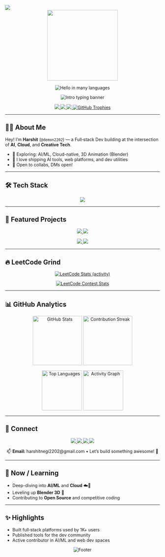 <!-- Top wave banner -->
<picture>
  <source media="(prefers-color-scheme: dark)" srcset="https://capsule-render.vercel.app/api?type=waving&color=FF79C6&height=180&section=header&text=Harshit%20Singh%20Negi&fontColor=E1E1E6&fontSize=42&fontAlign=50&fontAlignY=35&animation=fadeIn&desc=Full-stack%20Developer%20%7C%20AI%20%7C%20Cloud&descAlign=50&descAlignY=60"/>
  <img src="https://capsule-render.vercel.app/api?type=waving&color=282a36&height=180&section=header&text=Harshit%20Singh%20Negi&fontColor=2A2A2A&fontSize=42&fontAlign=50&fontAlignY=35&animation=fadeIn&desc=Full-stack%20Developer%20%7C%20AI%20%7C%20Cloud&descAlign=50&descAlignY=60"/>
</picture>

<!-- Hero / GIF -->
<div align="center">
  <img src="https://user-images.githubusercontent.com/74038190/212750155-3ceddfbd-19d3-40a3-87af-8d329c8323c4.gif" height="230" />
</div>

<!-- Multilingual Hello (Typing animation) -->
<p align="center">
  <img src="https://readme-typing-svg.demolab.com?font=Fira+Code&size=32&duration=1800&pause=800&color=FF79C6&center=true&vCenter=true&width=900&lines=Hello!;नमस्ते!;Hola!;Bonjour!;Ciao!;こんにちは!;안녕하세요!;你好!;Привет!;مرحبا!;Olá!;ਸਤ+ਸ੍ਰੀ+ਅਕਾਲ!;வணக்கம்!;హలో!;ഹലോ!;হ্যালো!;Kia+ora!;Aloha!;Habari!;Hej!;Hallo!;Salut!;Szia!;Selamat+datang!;नमस्कार!" alt="Hello in many languages" />
</p>

<!-- Name + Tagline -->
<p align="center">
  <img src="https://readme-typing-svg.demolab.com?font=Fira+Code&size=22&duration=3000&pause=1200&color=8BE9FD&center=true&vCenter=true&width=900&lines=Hi%F0%9F%91%8B%2C+I'm+Harshit+Singh+Negi+(demon2202);Building+with+AI%2C+Cloud+%26+Code%20%F0%9F%92%BB;Full-stack+Developer+from+India%20%F0%9F%87%AE%F0%9F%87%B3;Open+Source+%E2%9D%A4%EF%B8%8F%2C+Hackathons+%F0%9F%8F%86%2C+3D+Animation+%F0%9F%8E%A8" alt="Intro typing banner">
</p>

<!-- Badges -->
<p align="center">
  <a href="https://github.com/demon2202">
    <img src="https://img.shields.io/badge/Full--stack%20Developer-%F0%9F%92%BB-282a36?style=for-the-badge&logo=github&logoColor=FF79C6" />
  </a>
  <a href="https://hits.seeyoufarm.com/">
    <img src="https://hits.seeyoufarm.com/api/count/incr/badge.svg?url=https%3A%2F%2Fgithub.com%2Fdemon2202&count_bg=%23FF79C6&title_bg=%23282A36&icon=github.svg&icon_color=%23E1E1E6&title=Profile+Views&edge_flat=false"/>
  </a>
  <a href="https://leetcode.com/u/harshit3976/" target="_blank">
    <img src="https://img.shields.io/badge/LeetCode-harshit3976-282a36?style=for-the-badge&logo=leetcode&logoColor=000&labelColor=282a36&color=FFB86C" />
  </a>
  <a href="https://github.com/ryo-ma/github-profile-trophy">
    <img src="https://github-profile-trophy.vercel.app/?username=demon2202&theme=dracula&margin-w=10&row=1&column=6" alt="GitHub Trophies" />
  </a>
</p>

---

## 👨‍💻 About Me
Hey! I’m **Harshit** (`@demon2202`) — a Full‑stack Dev building at the intersection of **AI**, **Cloud**, and **Creative Tech**.

- 🚀 Exploring: AI/ML, Cloud-native, 3D Animation (Blender)
- 🧠 I love shipping AI tools, web platforms, and dev utilities
- 🤝 Open to collabs, DMs open!

---

## 🛠️ Tech Stack
<p align="center">
  <img src="https://skillicons.dev/icons?i=python,cpp,js,ts,react,html,css,nodejs,express,flask,tailwind,docker,aws,gcp,git,linux,figma,blender&perline=9" />
</p>

---

## 🚩 Featured Projects
<p align="center">
  <a href="https://github.com/demon2202/GreenRoute">
    <img src="https://github-readme-stats.vercel.app/api/pin/?username=demon2202&repo=GreenRoute&theme=dracula&hide_border=false" />
  </a>
  <a href="https://github.com/demon2202/AiCodeGEN">
    <img src="https://github-readme-stats.vercel.app/api/pin/?username=demon2202&repo=AiCodeGEN&theme=dracula&hide_border=false" />
  </a>
</p>
<p align="center">
  <a href="https://github.com/demon2202/RASA-CHATBOT">
    <img src="https://github-readme-stats.vercel.app/api/pin/?username=demon2202&repo=RASA-CHATBOT&theme=dracula&hide_border=false" />
  </a>
  <a href="https://github.com/demon2202/Binary-Tree-visualizer">
    <img src="https://github-readme-stats.vercel.app/api/pin/?username=demon2202&repo=Binary-Tree-visualizer&theme=dracula&hide_border=false" />
  </a>
</p>

---

## 🔥 LeetCode Grind
<p align="center">
  <a href="https://leetcode.com/u/harshit3976/" target="_blank">
    <img src="https://leetcard.jacoblin.cool/harshit3976?theme=dark&font=Fira%20Code&ext=activity&border=0&radius=10" alt="LeetCode Stats (activity)" />
  </a>
</p>
<p align="center">
  <a href="https://leetcode.com/u/harshit3976/" target="_blank">
    <img src="https://leetcard.jacoblin.cool/harshit3976?theme=dark&font=Fira%20Code&ext=contest&border=0&radius=10" alt="LeetCode Contest Stats" />
  </a>
</p>

<!-- Tip: you can swap ext=activity with ext=heatmap if you prefer a contribution heatmap:
https://leetcard.jacoblin.cool/harshit3976?theme=dark&font=Fira%20Code&ext=heatmap&border=0&radius=10
-->

---

## 📊 GitHub Analytics
<p align="center">
  <img src="https://github-readme-stats.vercel.app/api?username=demon2202&show_icons=true&theme=dracula&hide_title=true&count_private=true" alt="GitHub Stats" height="160">
  <img src="https://streak-stats.demolab.com?user=demon2202&theme=dracula" alt="Contribution Streak" height="160">
</p>
<p align="center">
  <img src="https://github-readme-stats.vercel.app/api/top-langs/?username=demon2202&layout=compact&theme=dracula&hide_title=true" alt="Top Languages" height="130">
  <img src="https://github-readme-activity-graph.vercel.app/graph?username=demon2202&theme=dracula&hide_title=true" alt="Activity Graph" height="130">
</p>

---

## 🔗 Connect
<p align="center">
  <a href="https://www.linkedin.com/in/harshit-singh-negi/" target="_blank">
    <img src="https://img.shields.io/badge/LinkedIn-282a36?style=for-the-badge&logo=linkedin&logoColor=8BE9FD">
  </a>
  <a href="https://www.instagram.com/harshitnegi2202/" target="_blank">
    <img src="https://img.shields.io/badge/Instagram-282a36?style=for-the-badge&logo=instagram&logoColor=FF79C6">
  </a>
  <a href="https://twitter.com/demon2202_" target="_blank">
    <img src="https://img.shields.io/badge/Twitter-282a36?style=for-the-badge&logo=twitter&logoColor=8BE9FD">
  </a>
  <a href="https://leetcode.com/u/harshit3976/" target="_blank">
    <img src="https://img.shields.io/badge/LeetCode-282a36?style=for-the-badge&logo=leetcode&logoColor=000&label=Profile&labelColor=282a36&color=FFB86C">
  </a>
</p>
<p align="center">
  📫 <b>Email:</b> harshitnegi2202@gmail.com • Let’s build something awesome! 🚀
</p>

---

## 🎯 Now / Learning
- Deep-diving into **AI/ML** and **Cloud** ☁️🤖
- Leveling up **Blender 3D** 🎨
- Contributing to **Open Source** and competitive coding

---

## ✨ Highlights
- Built full‑stack platforms used by 1K+ users
- Published tools for the dev community
- Active contributor in AI/ML and web dev spaces

<!-- Contribution Snake (optional; auto-updates via GitHub Actions) -->
<!--
<p align="center">
  <img src="https://raw.githubusercontent.com/demon2202/demon2202/output/snake.svg" alt="snake gif" />
</p>
-->

<!-- Footer -->
<p align="center">
  <img src="https://capsule-render.vercel.app/api?type=waving&color=FF79C6&height=120&section=footer&text=Thanks%20for%20visiting!%20%F0%9F%91%8B&fontColor=282a36&fontAlign=50&fontAlignY=70" alt="Footer" />
</p>
